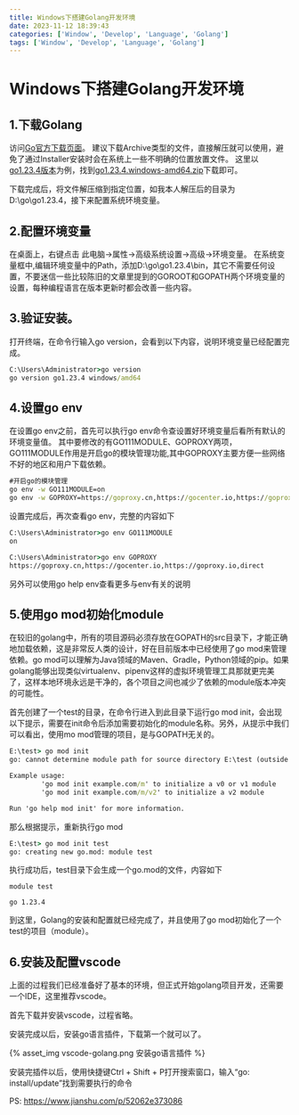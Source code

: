```yaml
---
title: Windows下搭建Golang开发环境
date: 2023-11-12 18:39:43
categories: ['Window', 'Develop', 'Language', 'Golang']
tags: ['Window', 'Develop', 'Language', 'Golang']
---
```


# Windows下搭建Golang开发环境

## 1.下载Golang

访问[Go官方下载页面](https://golang.org/dl/)。
建议下载Archive类型的文件，直接解压就可以使用，避免了通过Installer安装时会在系统上一些不明确的位置放置文件。
这里以[go1.23.4版本](https://go.dev/dl/go1.23.4.windows-amd64.zip)为例，找到[go1.23.4.windows-amd64.zip](https://go.dev/dl/go1.23.4.windows-amd64.zip)下载即可。

下载完成后，将文件解压缩到指定位置，如我本人解压后的目录为D:\go\go1.23.4，接下来配置系统环境变量。

## 2.配置环境变量

在桌面上，右键点击 此电脑->属性->高级系统设置->高级->环境变量。
在系统变量框中,编辑环境变量中的Path，添加D:\go\go1.23.4\bin，其它不需要任何设置，不要迷信一些比较陈旧的文章里提到的GOROOT和GOPATH两个环境变量的设置，每种编程语言在版本更新时都会改善一些内容。


## 3.验证安装。

打开终端，在命令行输入go version，会看到以下内容，说明环境变量已经配置完成。

```cmd
C:\Users\Administrator>go version
go version go1.23.4 windows/amd64
```

## 4.设置go env

在设置go env之前，首先可以执行go env命令查设置好环境变量后看所有默认的环境变量值。
其中要修改的有GO111MODULE、GOPROXY两项，GO111MODULE作用是开启go的模块管理功能,其中GOPROXY主要方便一些网络不好的地区和用户下载依赖。

```cmd
#开启go的模块管理
go env -w GO111MODULE=on
go env -w GOPROXY=https://goproxy.cn,https://gocenter.io,https://goproxy.io,direct
```

设置完成后，再次查看go env，完整的内容如下

```cmd
C:\Users\Administrator>go env GO111MODULE
on

C:\Users\Administrator>go env GOPROXY
https://goproxy.cn,https://gocenter.io,https://goproxy.io,direct
```

另外可以使用go help env查看更多与env有关的说明

## 5.使用go mod初始化module

在较旧的golang中，所有的项目源码必须存放在GOPATH的src目录下，才能正确地加载依赖，这是非常反人类的设计，好在目前版本中已经使用了go mod来管理依赖。go mod可以理解为Java领域的Maven、Gradle，Python领域的pip。如果golang能够出现类似virtualenv、pipenv这样的虚拟环境管理工具那就更完美了，这样本地环境永远是干净的，各个项目之间也减少了依赖的module版本冲突的可能性。

首先创建了一个test的目录，在命令行进入到此目录下运行go mod init，会出现以下提示，需要在init命令后添加需要初始化的module名称。另外，从提示中我们可以看出，使用mo mod管理的项目，是与GOPATH无关的。

```cmd
E:\test> go mod init
go: cannot determine module path for source directory E:\test (outside GOPATH, module path must be specified)

Example usage:
        'go mod init example.com/m' to initialize a v0 or v1 module
        'go mod init example.com/m/v2' to initialize a v2 module

Run 'go help mod init' for more information.
```

那么根据提示，重新执行go mod

```cmd
E:\test> go mod init test
go: creating new go.mod: module test
```

执行成功后，test目录下会生成一个go.mod的文件，内容如下

```text
module test

go 1.23.4
```

到这里，Golang的安装和配置就已经完成了，并且使用了go mod初始化了一个test的项目（module）。

## 6.安装及配置vscode

上面的过程我们已经准备好了基本的环境，但正式开始golang项目开发，还需要一个IDE，这里推荐vscode。

首先下载并安装vscode，过程省略。

安装完成以后，安装go语言插件，下载第一个就可以了。

{% asset_img vscode-golang.png 安装go语言插件 %}

安装完插件以后，使用快捷键Ctrl + Shift + P打开搜索窗口，输入“go: install/update”找到需要执行的命令

PS: https://www.jianshu.com/p/52062e373086
